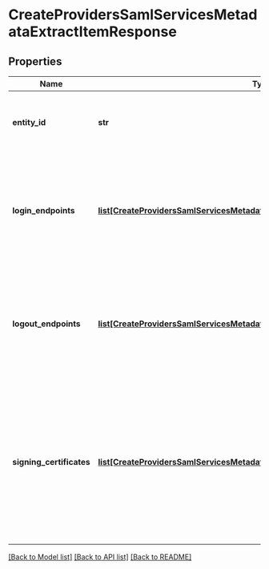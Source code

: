 # CreateProvidersSamlServicesMetadataExtractItemResponse

## Properties
Name | Type | Description | Notes
------------ | ------------- | ------------- | -------------
**entity_id** | **str** | The SAML entity ID the rest of this object&#39;s properties are within. | [optional] 
**login_endpoints** | [**list[CreateProvidersSamlServicesMetadataExtractItemResponseLoginEndpoint]**](CreateProvidersSamlServicesMetadataExtractItemResponseLoginEndpoint.md) | A list of endpoints from the metadata that can be used as the login URL when creating an IDP on PowerScale. | [optional] 
**logout_endpoints** | [**list[CreateProvidersSamlServicesMetadataExtractItemResponseLogoutEndpoint]**](CreateProvidersSamlServicesMetadataExtractItemResponseLogoutEndpoint.md) | A list of endpoints from the metadata that can be used as the logout URL when creating an IDP on PowerScale. | [optional] 
**signing_certificates** | [**list[CreateProvidersSamlServicesMetadataExtractItemResponseSigningCertificate]**](CreateProvidersSamlServicesMetadataExtractItemResponseSigningCertificate.md) | A list of signing certificates from the metadata&#39;s IDP. Only signing certificates with a status property of valid can be used to create an IDP on PowerScale. | [optional] 

[[Back to Model list]](../README.md#documentation-for-models) [[Back to API list]](../README.md#documentation-for-api-endpoints) [[Back to README]](../README.md)



